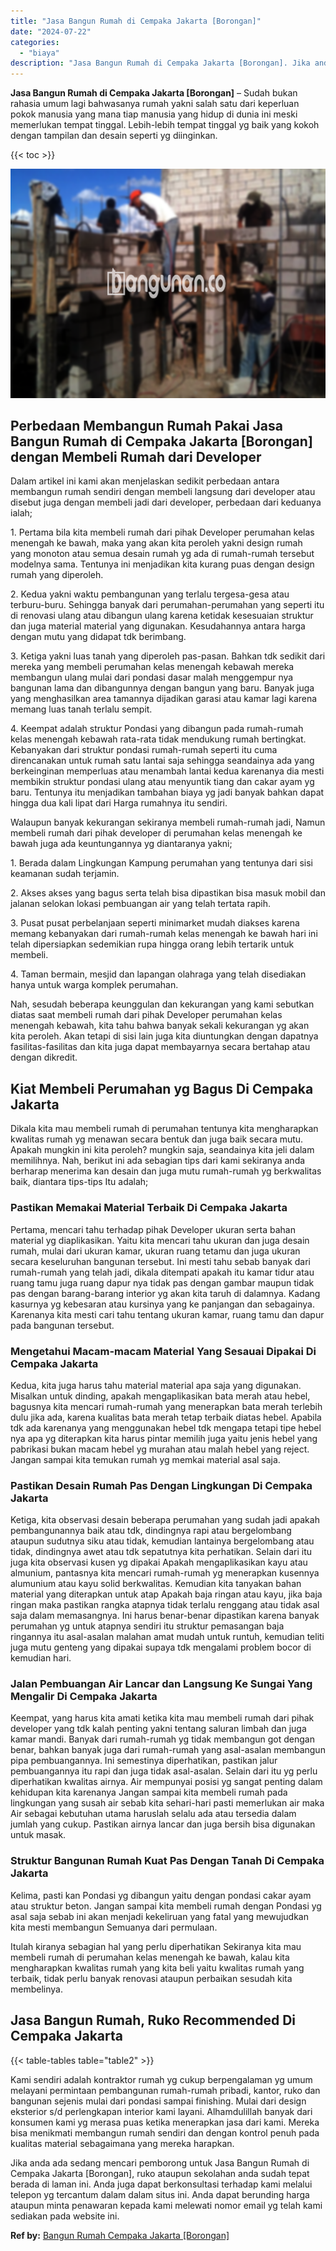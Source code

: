 ```yaml
---
title: "Jasa Bangun Rumah di Cempaka Jakarta [Borongan]"
date: "2024-07-22"
categories: 
  - "biaya"
description: "Jasa Bangun Rumah di Cempaka Jakarta [Borongan]. Jika anda ada sedang mencari pemborong untuk Jasa Bangun Rumah di Cempaka Jakarta [Borongan], ruko ataupun..."
---
```


**Jasa Bangun Rumah di Cempaka Jakarta \[Borongan\]** – Sudah bukan rahasia umum lagi bahwasanya rumah yakni salah satu dari keperluan pokok manusia yang mana tiap manusia yang hidup di dunia ini meski memerlukan tempat tinggal. Lebih-lebih tempat tinggal yg baik yang kokoh dengan tampilan dan desain seperti yg diinginkan.

{{< toc >}}

![Jasa Bangun Rumah di Cempaka Jakarta [Borongan]](/images/borong-bangunan-42.png)

## Perbedaan Membangun Rumah Pakai Jasa Bangun Rumah di Cempaka Jakarta \[Borongan\] dengan Membeli Rumah dari Developer

Dalam artikel ini kami akan menjelaskan sedikit perbedaan antara membangun rumah sendiri dengan membeli langsung dari developer atau disebut juga dengan membeli jadi dari developer, perbedaan dari keduanya ialah;

1\. Pertama bila kita membeli rumah dari pihak Developer perumahan kelas menengah ke bawah, maka yang akan kita peroleh yakni design rumah yang monoton atau semua desain rumah yg ada di rumah-rumah tersebut modelnya sama. Tentunya ini menjadikan kita kurang puas dengan design rumah yang diperoleh.

2\. Kedua yakni waktu pembangunan yang terlalu tergesa-gesa atau terburu-buru. Sehingga banyak dari perumahan-perumahan yang seperti itu di renovasi ulang atau dibangun ulang karena ketidak kesesuaian struktur dan juga material material yang digunakan. Kesudahannya antara harga dengan mutu yang didapat tdk berimbang.

3\. Ketiga yakni luas tanah yang diperoleh pas-pasan. Bahkan tdk sedikit dari mereka yang membeli perumahan kelas menengah kebawah mereka membangun ulang mulai dari pondasi dasar malah menggempur nya bangunan lama dan dibangunnya dengan bangun yang baru. Banyak juga yang menghasilkan area tamannya dijadikan garasi atau kamar lagi karena memang luas tanah terlalu sempit.

4\. Keempat adalah struktur Pondasi yang dibangun pada rumah-rumah kelas menengah kebawah rata-rata tidak mendukung rumah bertingkat. Kebanyakan dari struktur pondasi rumah-rumah seperti itu cuma direncanakan untuk rumah satu lantai saja sehingga seandainya ada yang berkeinginan memperluas atau menambah lantai kedua karenanya dia mesti membikin struktur pondasi ulang atau menyuntik tiang dan cakar ayam yg baru. Tentunya itu menjadikan tambahan biaya yg jadi banyak bahkan dapat hingga dua kali lipat dari Harga rumahnya itu sendiri.

Walaupun banyak kekurangan sekiranya membeli rumah-rumah jadi, Namun membeli rumah dari pihak developer di perumahan kelas menengah ke bawah juga ada keuntungannya yg diantaranya yakni;

1\. Berada dalam Lingkungan Kampung perumahan yang tentunya dari sisi keamanan sudah terjamin.

2\. Akses akses yang bagus serta telah bisa dipastikan bisa masuk mobil dan jalanan selokan lokasi pembuangan air yang telah tertata rapih.

3\. Pusat pusat perbelanjaan seperti minimarket mudah diakses karena memang kebanyakan dari rumah-rumah kelas menengah ke bawah hari ini telah dipersiapkan sedemikian rupa hingga orang lebih tertarik untuk membeli.

4\. Taman bermain, mesjid dan lapangan olahraga yang telah disediakan hanya untuk warga komplek perumahan.

Nah, sesudah beberapa keunggulan dan kekurangan yang kami sebutkan diatas saat membeli rumah dari pihak Developer perumahan kelas menengah kebawah, kita tahu bahwa banyak sekali kekurangan yg akan kita peroleh. Akan tetapi di sisi lain juga kita diuntungkan dengan dapatnya fasilitas-fasilitas dan kita juga dapat membayarnya secara bertahap atau dengan dikredit.

## Kiat Membeli Perumahan yg Bagus Di Cempaka Jakarta

Dikala kita mau membeli rumah di perumahan tentunya kita mengharapkan kwalitas rumah yg menawan secara bentuk dan juga baik secara mutu. Apakah mungkin ini kita peroleh? mungkin saja, seandainya kita jeli dalam memilihnya. Nah, berikut ini ada sebagian tips dari kami sekiranya anda berharap menerima kan desain dan juga mutu rumah-rumah yg berkwalitas baik, diantara tips-tips Itu adalah;

### Pastikan Memakai Material Terbaik Di Cempaka Jakarta

Pertama, mencari tahu terhadap pihak Developer ukuran serta bahan material yg diaplikasikan. Yaitu kita mencari tahu ukuran dan juga desain rumah, mulai dari ukuran kamar, ukuran ruang tetamu dan juga ukuran secara keseluruhan bangunan tersebut. Ini mesti tahu sebab banyak dari rumah-rumah yang telah jadi, dikala ditempati apakah itu kamar tidur atau ruang tamu juga ruang dapur nya tidak pas dengan gambar maupun tidak pas dengan barang-barang interior yg akan kita taruh di dalamnya. Kadang kasurnya yg kebesaran atau kursinya yang ke panjangan dan sebagainya. Karenanya kita mesti cari tahu tentang ukuran kamar, ruang tamu dan dapur pada bangunan tersebut.

### Mengetahui Macam-macam Material Yang Sesauai Dipakai Di Cempaka Jakarta

Kedua, kita juga harus tahu material material apa saja yang digunakan. Misalkan untuk dinding, apakah mengaplikasikan bata merah atau hebel, bagusnya kita mencari rumah-rumah yang menerapkan bata merah terlebih dulu jika ada, karena kualitas bata merah tetap terbaik diatas hebel. Apabila tdk ada karenanya yang menggunakan hebel tdk mengapa tetapi tipe hebel nya apa yg diterapkan kita harus pintar memilih juga yaitu jenis hebel yang pabrikasi bukan macam hebel yg murahan atau malah hebel yang reject. Jangan sampai kita temukan rumah yg memkai material asal saja.

### Pastikan Desain Rumah Pas Dengan Lingkungan Di Cempaka Jakarta

Ketiga, kita observasi desain beberapa perumahan yang sudah jadi apakah pembangunannya baik atau tdk, dindingnya rapi atau bergelombang ataupun sudutnya siku atau tidak, kemudian lantainya bergelombang atau tidak, dindingnya awet atau tdk sepatutnya kita perhatikan. Selain dari itu juga kita observasi kusen yg dipakai Apakah mengaplikasikan kayu atau almunium, pantasnya kita mencari rumah-rumah yg menerapkan kusennya alumunium atau kayu solid berkwalitas. Kemudian kita tanyakan bahan material yang diterapkan untuk atap Apakah baja ringan atau kayu, jika baja ringan maka pastikan rangka atapnya tidak terlalu renggang atau tidak asal saja dalam memasangnya. Ini harus benar-benar dipastikan karena banyak perumahan yg untuk atapnya sendiri itu struktur pemasangan baja ringannya itu asal-asalan malahan amat mudah untuk runtuh, kemudian teliti juga mutu genteng yang dipakai supaya tdk mengalami problem bocor di kemudian hari.

### Jalan Pembuangan Air Lancar dan Langsung Ke Sungai Yang Mengalir Di Cempaka Jakarta

Keempat, yang harus kita amati ketika kita mau membeli rumah dari pihak developer yang tdk kalah penting yakni tentang saluran limbah dan juga kamar mandi. Banyak dari rumah-rumah yg tidak membangun got dengan benar, bahkan banyak juga dari rumah-rumah yang asal-asalan membangun pipa pembuangannya. Ini semestinya diperhatikan, pastikan jalur pembuangannya itu rapi dan juga tidak asal-asalan. Selain dari itu yg perlu diperhatikan kwalitas airnya. Air mempunyai posisi yg sangat penting dalam kehidupan kita karenanya Jangan sampai kita membeli rumah pada lingkungan yang susah air sebab kita sehari-hari pasti memerlukan air maka Air sebagai kebutuhan utama haruslah selalu ada atau tersedia dalam jumlah yang cukup. Pastikan airnya lancar dan juga bersih bisa digunakan untuk masak.

### Struktur Bangunan Rumah Kuat Pas Dengan Tanah Di Cempaka Jakarta

Kelima, pasti kan Pondasi yg dibangun yaitu dengan pondasi cakar ayam atau struktur beton. Jangan sampai kita membeli rumah dengan Pondasi yg asal saja sebab ini akan menjadi kekeliruan yang fatal yang mewujudkan kita mesti membangun Semuanya dari permulaan.

Itulah kiranya sebagian hal yang perlu diperhatikan Sekiranya kita mau membeli rumah di perumahan kelas menengah ke bawah, kalau kita mengharapkan kwalitas rumah yang kita beli yaitu kwalitas rumah yang terbaik, tidak perlu banyak renovasi ataupun perbaikan sesudah kita membelinya.

## Jasa Bangun Rumah, Ruko Recommended Di Cempaka Jakarta

{{< table-tables table="table2" >}}

Kami sendiri adalah kontraktor rumah yg cukup berpengalaman yg umum melayani permintaan pembangunan rumah-rumah pribadi, kantor, ruko dan bangunan sejenis mulai dari pondasi sampai finishing. Mulai dari design eksterior s/d perlengkapan interior kami layani. Alhamdulillah banyak dari konsumen kami yg merasa puas ketika menerapkan jasa dari kami. Mereka bisa menikmati membangun rumah sendiri dan dengan kontrol penuh pada kualitas material sebagaimana yang mereka harapkan.

Jika anda ada sedang mencari pemborong untuk Jasa Bangun Rumah di Cempaka Jakarta \[Borongan\], ruko ataupun sekolahan anda sudah tepat berada di laman ini. Anda juga dapat berkonsultasi terhadap kami melalui telepon yg tercantum dalam dalam situs ini. Anda dapat berunding harga ataupun minta penawaran kepada kami melewati nomor email yg telah kami sediakan pada website ini.

**Ref by:** [Bangun Rumah Cempaka Jakarta [Borongan]](https://id.wikipedia.org/wiki/Bangun)
